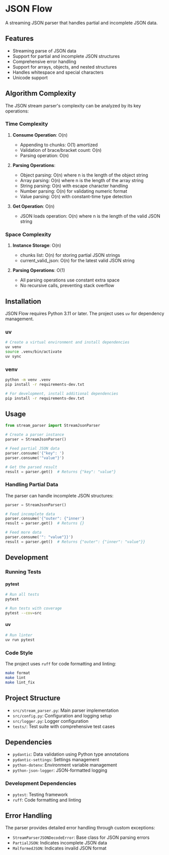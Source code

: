 # JSON Flow

A streaming JSON parser that handles partial and incomplete JSON data.

## Features

- Streaming parse of JSON data
- Support for partial and incomplete JSON structures
- Comprehensive error handling
- Support for arrays, objects, and nested structures
- Handles whitespace and special characters
- Unicode support

## Algorithm Complexity

The JSON stream parser's complexity can be analyzed by its key operations:

### Time Complexity

1. **Consume Operation**: O(n)
   - Appending to chunks: O(1) amortized
   - Validation of brace/bracket count: O(n)
   - Parsing operation: O(n)

2. **Parsing Operations**:
   - Object parsing: O(n) where n is the length of the object string
   - Array parsing: O(n) where n is the length of the array string
   - String parsing: O(n) with escape character handling
   - Number parsing: O(n) for validating numeric format
   - Value parsing: O(n) with constant-time type detection

3. **Get Operation**: O(n)
   - JSON loads operation: O(n) where n is the length of the valid JSON string

### Space Complexity

1. **Instance Storage**: O(n)
   - chunks list: O(n) for storing partial JSON strings
   - current_valid_json: O(n) for the latest valid JSON string

2. **Parsing Operations**: O(1)
   - All parsing operations use constant extra space
   - No recursive calls, preventing stack overflow



## Installation

JSON Flow requires Python 3.11 or later. The project uses `uv` for dependency management.

### uv

```bash
# Create a virtual environment and install dependencies
uv venv
source .venv/bin/activate
uv sync
```

### venv
```bash
python -m venv .venv
pip install -r requirements-dev.txt
```
```bash
# For development, install additional dependencies
pip install -r requirements-dev.txt
```

## Usage

```python
from stream_parser import StreamJsonParser

# Create a parser instance
parser = StreamJsonParser()

# Feed partial JSON data
parser.consume('{"key": ')
parser.consume('"value"}')

# Get the parsed result
result = parser.get()  # Returns {"key": "value"}
```

### Handling Partial Data

The parser can handle incomplete JSON structures:

```python
parser = StreamJsonParser()

# Feed incomplete data
parser.consume('{"outer": {"inner')
result = parser.get()  # Returns {}

# Feed more data
parser.consume('": "value"}}')
result = parser.get()  # Returns {"outer": {"inner": "value"}}
```

## Development

### Running Tests

#### pytest

```bash
# Run all tests
pytest

# Run tests with coverage
pytest --cov=src
```

#### uv

```bash
# Run linter
uv run pytest
```

### Code Style

The project uses `ruff` for code formatting and linting:

```bash
make format
make lint
make lint_fix
```

## Project Structure

- `src/stream_parser.py`: Main parser implementation
- `src/config.py`: Configuration and logging setup
- `src/logger.py`: Logger configuration
- `tests/`: Test suite with comprehensive test cases

## Dependencies

- `pydantic`: Data validation using Python type annotations
- `pydantic-settings`: Settings management
- `python-dotenv`: Environment variable management
- `python-json-logger`: JSON-formatted logging

### Development Dependencies

- `pytest`: Testing framework
- `ruff`: Code formatting and linting

## Error Handling

The parser provides detailed error handling through custom exceptions:

- `StreamParserJSONDecodeError`: Base class for JSON parsing errors
- `PartialJSON`: Indicates incomplete JSON data
- `MalformedJSON`: Indicates invalid JSON format
